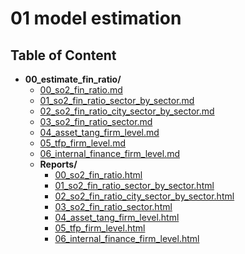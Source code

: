 
# 01 model estimation



## Table of Content

 - **00_estimate_fin_ratio/**
   - [00_so2_fin_ratio.md](https://github.com/thomaspernet/Financial_dependency_pollution/tree/master/00_estimate_fin_ratio/00_so2_fin_ratio.md)
   - [01_so2_fin_ratio_sector_by_sector.md](https://github.com/thomaspernet/Financial_dependency_pollution/tree/master/00_estimate_fin_ratio/01_so2_fin_ratio_sector_by_sector.md)
   - [02_so2_fin_ratio_city_sector_by_sector.md](https://github.com/thomaspernet/Financial_dependency_pollution/tree/master/00_estimate_fin_ratio/02_so2_fin_ratio_city_sector_by_sector.md)
   - [03_so2_fin_ratio_sector.md](https://github.com/thomaspernet/Financial_dependency_pollution/tree/master/00_estimate_fin_ratio/03_so2_fin_ratio_sector.md)
   - [04_asset_tang_firm_level.md](https://github.com/thomaspernet/Financial_dependency_pollution/tree/master/00_estimate_fin_ratio/04_asset_tang_firm_level.md)
   - [05_tfp_firm_level.md](https://github.com/thomaspernet/Financial_dependency_pollution/tree/master/00_estimate_fin_ratio/05_tfp_firm_level.md)
   - [06_internal_finance_firm_level.md](https://github.com/thomaspernet/Financial_dependency_pollution/tree/master/00_estimate_fin_ratio/06_internal_finance_firm_level.md)
   - **Reports/**
     - [00_so2_fin_ratio.html](https://htmlpreview.github.io/?https://github.com/thomaspernet/Financial_dependency_pollution/blob/master/00_estimate_fin_ratio/Reports/00_so2_fin_ratio.html)
     - [01_so2_fin_ratio_sector_by_sector.html](https://htmlpreview.github.io/?https://github.com/thomaspernet/Financial_dependency_pollution/blob/master/00_estimate_fin_ratio/Reports/01_so2_fin_ratio_sector_by_sector.html)
     - [02_so2_fin_ratio_city_sector_by_sector.html](https://htmlpreview.github.io/?https://github.com/thomaspernet/Financial_dependency_pollution/blob/master/00_estimate_fin_ratio/Reports/02_so2_fin_ratio_city_sector_by_sector.html)
     - [03_so2_fin_ratio_sector.html](https://htmlpreview.github.io/?https://github.com/thomaspernet/Financial_dependency_pollution/blob/master/00_estimate_fin_ratio/Reports/03_so2_fin_ratio_sector.html)
     - [04_asset_tang_firm_level.html](https://htmlpreview.github.io/?https://github.com/thomaspernet/Financial_dependency_pollution/blob/master/00_estimate_fin_ratio/Reports/04_asset_tang_firm_level.html)
     - [05_tfp_firm_level.html](https://htmlpreview.github.io/?https://github.com/thomaspernet/Financial_dependency_pollution/blob/master/00_estimate_fin_ratio/Reports/05_tfp_firm_level.html)
     - [06_internal_finance_firm_level.html](https://htmlpreview.github.io/?https://github.com/thomaspernet/Financial_dependency_pollution/blob/master/00_estimate_fin_ratio/Reports/06_internal_finance_firm_level.html)
